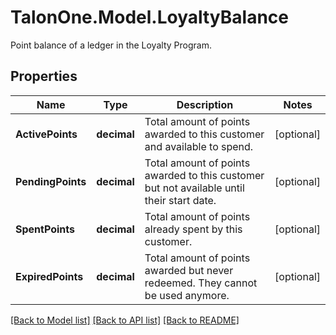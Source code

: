 # TalonOne.Model.LoyaltyBalance
Point balance of a ledger in the Loyalty Program.
## Properties

Name | Type | Description | Notes
------------ | ------------- | ------------- | -------------
**ActivePoints** | **decimal** | Total amount of points awarded to this customer and available to spend. | [optional] 
**PendingPoints** | **decimal** | Total amount of points awarded to this customer but not available until their start date. | [optional] 
**SpentPoints** | **decimal** | Total amount of points already spent by this customer. | [optional] 
**ExpiredPoints** | **decimal** | Total amount of points awarded but never redeemed. They cannot be used anymore. | [optional] 

[[Back to Model list]](../README.md#documentation-for-models) [[Back to API list]](../README.md#documentation-for-api-endpoints) [[Back to README]](../README.md)

